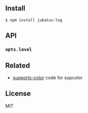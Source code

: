 ## Install

```
$ npm install jubatus-log
```

## API
### `opts.level` 
## Related
- [supports-color](https://github.com/chalk/supports-color) code for supcolor

## License
MIT